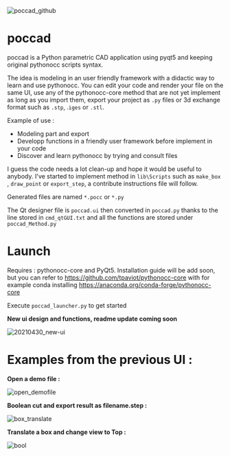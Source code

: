 ![poccad_github](https://user-images.githubusercontent.com/81742654/116783820-36b8e980-aa91-11eb-8137-e7502adc98ee.png)


# poccad
poccad is a Python parametric CAD application using pyqt5 and keeping original pythonocc scripts syntax.

The idea is modeling in an user friendly framework with a didactic way to learn and use pythonocc. You can edit your code and render your file on the same UI, use any of the pythonocc-core method that are not yet implement as long as you import them, export your project as `.py` files or 3d exchange format such as `.stp`, .`iges` or `.stl`.

Example of use :
- Modeling part and export
- Developp functions in a friendly user framework before implement in your code
- Discover and learn pythonocc by trying and consult files

I guess the code needs a lot clean-up and hope it would be useful to anybody. I've started to implement method in `lib\Scripts` such as `make_box` , `draw_point` or `export_step`, a contribute instructions file will follow.

Generated files are named `*.pocc` or `*.py`

The Qt designer file is `poccad.ui` then converted in `poccad.py` thanks to the line stored in `cmd_qtGUI.txt` and all the functions are stored under `poccad_Method.py` 

# Launch

Requires : pythonocc-core and PyQt5. Installation guide will be add soon, but you can refer to https://github.com/tpaviot/pythonocc-core with for example conda installing  https://anaconda.org/conda-forge/pythonocc-core 

Execute `poccad_launcher.py` to get started

**New ui design and functions, readme update coming soon**

![20210430_new-ui](https://user-images.githubusercontent.com/81742654/116717430-29402880-a9d9-11eb-8fe0-323d050dfb1e.jpg)

# Examples from the previous UI :

**Open a demo file :**

![open_demofile](https://user-images.githubusercontent.com/81742654/116223455-d142c100-a74f-11eb-9cbd-a9ddde39b921.gif)


**Boolean cut and export result as filename.step :**

![box_translate](https://user-images.githubusercontent.com/81742654/116221251-ba9b6a80-a74d-11eb-9f03-617ff6b7eb32.gif)


**Translate a box and change view to Top :**

![bool](https://user-images.githubusercontent.com/81742654/116221241-b707e380-a74d-11eb-99eb-52c486927c29.gif)
